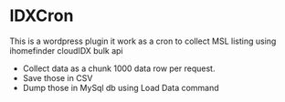 # IDXCron
This is a wordpress plugin it work as a cron to collect MSL listing using ihomefinder cloudIDX bulk api

<ul>
<li>Collect data as a chunk 1000 data row per request.</li>
<li>Save those in CSV</li>
<li>Dump those in MySql db using Load Data command</li>
</ul>
